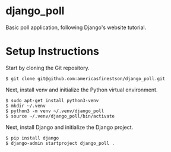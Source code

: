 # django_poll
Basic poll application, following Django's website tutorial.

# Setup Instructions

Start by cloning the Git repository.
```
$ git clone git@github.com:americasfinestson/django_poll.git
```

Next, install venv and initialize the Python virtual environment.
```
$ sudo apt-get install python3-venv
$ mkdir ~/.venv
$ python3 -m venv ~/.venv/django_poll
$ source ~/.venv/django_poll/bin/activate
```

Next, install Django and initialize the Django project.
```
$ pip install django
$ django-admin startproject django_poll .
```
